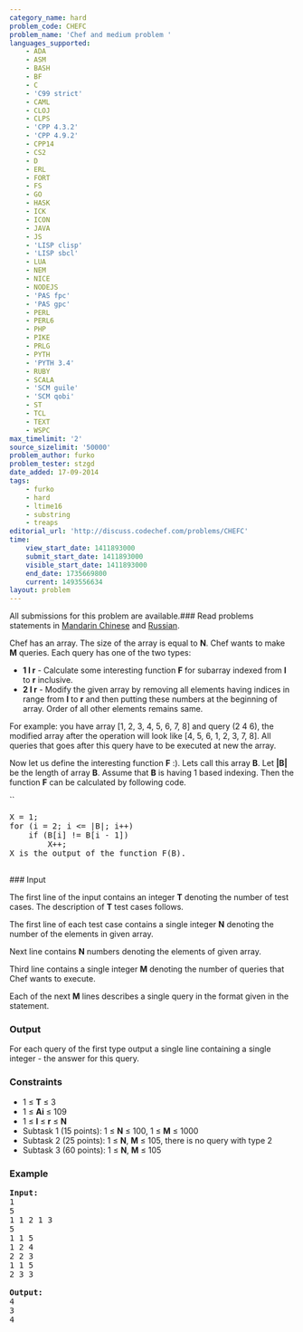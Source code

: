 ```yaml
---
category_name: hard
problem_code: CHEFC
problem_name: 'Chef and medium problem '
languages_supported:
    - ADA
    - ASM
    - BASH
    - BF
    - C
    - 'C99 strict'
    - CAML
    - CLOJ
    - CLPS
    - 'CPP 4.3.2'
    - 'CPP 4.9.2'
    - CPP14
    - CS2
    - D
    - ERL
    - FORT
    - FS
    - GO
    - HASK
    - ICK
    - ICON
    - JAVA
    - JS
    - 'LISP clisp'
    - 'LISP sbcl'
    - LUA
    - NEM
    - NICE
    - NODEJS
    - 'PAS fpc'
    - 'PAS gpc'
    - PERL
    - PERL6
    - PHP
    - PIKE
    - PRLG
    - PYTH
    - 'PYTH 3.4'
    - RUBY
    - SCALA
    - 'SCM guile'
    - 'SCM qobi'
    - ST
    - TCL
    - TEXT
    - WSPC
max_timelimit: '2'
source_sizelimit: '50000'
problem_author: furko
problem_tester: stzgd
date_added: 17-09-2014
tags:
    - furko
    - hard
    - ltime16
    - substring
    - treaps
editorial_url: 'http://discuss.codechef.com/problems/CHEFC'
time:
    view_start_date: 1411893000
    submit_start_date: 1411893000
    visible_start_date: 1411893000
    end_date: 1735669800
    current: 1493556634
layout: problem
---
```

All submissions for this problem are available.###  Read problems statements in [Mandarin Chinese](http://www.codechef.com/download/translated/LTIME16/mandarin/CHEFC.pdf) and [Russian](http://www.codechef.com/download/translated/LTIME16/russian/CHEFC.pdf).

Chef has an array. The size of the array is equal to **N**.
Chef wants to make **M** queries. Each query has one of the two types:

- **1 l r** - Calculate some interesting function **F** for subarray indexed from **l** to **r** inclusive.
- **2 l r** - Modify the given array by removing all elements having indices in range from **l** to **r** and then putting these numbers at the beginning of
  array. Order of all other elements remains same.

For example: you have array \[1, 2, 3, 4, 5, 6, 7, 8\] and query (2 4 6), the modified array after the operation will look like \[4, 5, 6, 1, 2, 3, 7, 8\].
All queries that goes after this query have to be executed at new the array.

Now let us define the interesting function **F** :). 
Lets call this array **B**. Let **|B|** be the length of array **B**. Assume that **B** is having 1 based indexing.
Then the function **F** can be calculated by following code.

``

<pre>
X = 1;
for (i = 2; i <= |B|; i++)
    if (B[i] != B[i - 1])
        X++;
X is the output of the function F(B).

</pre>### Input
The first line of the input contains an integer **T** denoting the number of test cases. The description of **T** test cases follows.

The first line of each test case contains a single integer **N** denoting the number of the elements in given array.

Next line contains **N** numbers denoting the elements of given array.

Third line contains a single integer **M** denoting the number of queries that Chef wants to execute.

Each of the next **M** lines describes a single query in the format given in the statement.

### Output

For each query of the first type output a single line containing a single integer - the answer for this query.

### Constraints

- 1 ≤ **T** ≤ 3
- 1 ≤ **Ai** ≤ 109
- 1 ≤ **l** ≤ **r** ≤ **N**
- Subtask 1 (15 points): 1 ≤ **N** ≤ 100, 1 ≤ **M** ≤ 1000
- Subtask 2 (25 points): 1 ≤ **N**, **M** ≤ 105, there is no query with type 2
- Subtask 3 (60 points): 1 ≤ **N**, **M** ≤ 105

### Example

<pre><b>Input:</b>
1
5
1 1 2 1 3
5
1 1 5
1 2 4
2 2 3
1 1 5
2 3 3

<b>Output:</b>
4
3
4

</pre>